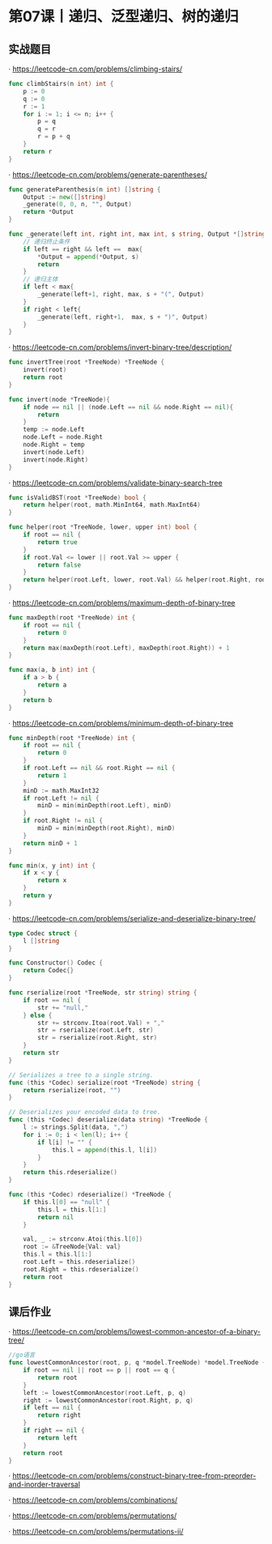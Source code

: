 # 第07课丨递归、泛型递归、树的递归

## 实战题目

· https://leetcode-cn.com/problems/climbing-stairs/

```go
func climbStairs(n int) int {
    p := 0
	q := 0
	r := 1
	for i := 1; i <= n; i++ {
		p = q
		q = r
		r = p + q
	}
	return r
}
```

· https://leetcode-cn.com/problems/generate-parentheses/

```go
func generateParenthesis(n int) []string {
	Output := new([]string)
	_generate(0, 0, n, "", Output)
	return *Output
}

func _generate(left int, right int, max int, s string, Output *[]string){
	// 递归终止条件
	if left == right && left ==  max{
		*Output = append(*Output, s)
		return
	}
	// 递归主体
	if left < max{
		_generate(left+1, right, max, s + "(", Output)
	}
	if right < left{
		_generate(left, right+1,  max, s + ")", Output)
	}
}
```

· https://leetcode-cn.com/problems/invert-binary-tree/description/
```go
func invertTree(root *TreeNode) *TreeNode {
	invert(root)
	return root
}

func invert(node *TreeNode){
	if node == nil || (node.Left == nil && node.Right == nil){
		return
	}
	temp := node.Left
	node.Left = node.Right
	node.Right = temp
	invert(node.Left)
	invert(node.Right)
}
```

· https://leetcode-cn.com/problems/validate-binary-search-tree

```go
func isValidBST(root *TreeNode) bool {
	return helper(root, math.MinInt64, math.MaxInt64)
}

func helper(root *TreeNode, lower, upper int) bool {
	if root == nil {
		return true
	}
	if root.Val <= lower || root.Val >= upper {
		return false
	}
	return helper(root.Left, lower, root.Val) && helper(root.Right, root.Val, upper)
}
```

· https://leetcode-cn.com/problems/maximum-depth-of-binary-tree

```go
func maxDepth(root *TreeNode) int {
	if root == nil {
		return 0
	}
	return max(maxDepth(root.Left), maxDepth(root.Right)) + 1
}

func max(a, b int) int {
	if a > b {
		return a
	}
	return b
}
```
· https://leetcode-cn.com/problems/minimum-depth-of-binary-tree

```go
func minDepth(root *TreeNode) int {
    if root == nil {
        return 0
    }
    if root.Left == nil && root.Right == nil {
        return 1
    }
    minD := math.MaxInt32
    if root.Left != nil {
        minD = min(minDepth(root.Left), minD)
    }
    if root.Right != nil {
        minD = min(minDepth(root.Right), minD)
    }
    return minD + 1
}

func min(x, y int) int {
    if x < y {
        return x
    }
    return y
}
```

· https://leetcode-cn.com/problems/serialize-and-deserialize-binary-tree/

```go
type Codec struct {
    l []string
}

func Constructor() Codec {
    return Codec{}    
}

func rserialize(root *TreeNode, str string) string {
    if root == nil {
        str += "null,"
    } else {
        str += strconv.Itoa(root.Val) + ","
        str = rserialize(root.Left, str)
        str = rserialize(root.Right, str)
    }
    return str
}

// Serializes a tree to a single string.
func (this *Codec) serialize(root *TreeNode) string {
    return rserialize(root, "")
}

// Deserializes your encoded data to tree.
func (this *Codec) deserialize(data string) *TreeNode {
    l := strings.Split(data, ",")
    for i := 0; i < len(l); i++ {
        if l[i] != "" {
            this.l = append(this.l, l[i])
        }
    }
    return this.rdeserialize()
}

func (this *Codec) rdeserialize() *TreeNode {
    if this.l[0] == "null" {
        this.l = this.l[1:]
        return nil
    }

    val, _ := strconv.Atoi(this.l[0])
    root := &TreeNode{Val: val}
    this.l = this.l[1:]
    root.Left = this.rdeserialize()
    root.Right = this.rdeserialize()
    return root
}
```



## 课后作业

· https://leetcode-cn.com/problems/lowest-common-ancestor-of-a-binary-tree/
```go
//go语言
func lowestCommonAncestor(root, p, q *model.TreeNode) *model.TreeNode {
	if root == nil || root == p || root == q {
		return root
	}
	left := lowestCommonAncestor(root.Left, p, q)
	right := lowestCommonAncestor(root.Right, p, q)
	if left == nil {
		return right
	}
	if right == nil {
		return left
	}
	return root
}
```

· https://leetcode-cn.com/problems/construct-binary-tree-from-preorder-and-inorder-traversal

· https://leetcode-cn.com/problems/combinations/

· https://leetcode-cn.com/problems/permutations/

· https://leetcode-cn.com/problems/permutations-ii/